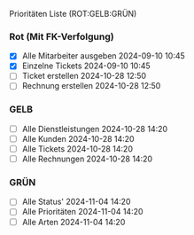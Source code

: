 Prioritäten Liste (<span class="red">ROT</span>:<span class="yellow">GELB</span>:<span class="green">GRÜN</span>)

### <span class="red">Rot</span> (Mit FK-Verfolgung)
- [x] Alle Mitarbeiter ausgeben 2024-09-10 10:45
- [x] Einzelne Tickets 2024-09-10 10:45
- [ ] Ticket erstellen 2024-10-28 12:50
- [ ] Rechnung erstellen 2024-10-28 12:50

### <span class="yellow">GELB</span> 
- [ ] Alle Dienstleistungen  2024-10-28 14:20
- [ ] Alle Kunden 2024-10-28 14:20
- [ ] Alle Tickets 2024-10-28 14:20
- [ ] Alle Rechnungen 2024-10-28 14:20

### <span class="green">GRÜN</span>
- [ ] Alle Status'  2024-11-04 14:20
- [ ] Alle Prioritäten 2024-11-04 14:20
- [ ] Alle Arten 2024-11-04 14:20